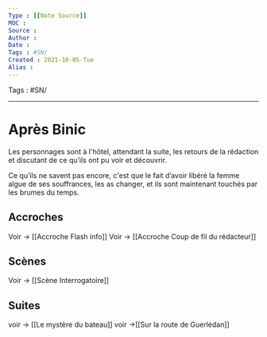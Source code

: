 ```yaml
---
Type : [[Note Source]]
MOC : 
Source :
Author :
Date :
Tags : #SN/
Created : 2021-10-05-Tue
Alias :
---
```

Tags : #SN/

***

# Après Binic
Les personnages sont à l'hôtel, attendant la suite, les retours de la rédaction et discutant de ce qu’ils ont pu voir et découvrir. 

Ce qu’ils ne savent pas encore, c'est que le fait d’avoir libéré la femme algue de ses souffrances, les as changer, et ils sont maintenant touchés par les brumes du temps.

## Accroches
Voir -> [[Accroche  Flash info]]
Voir -> [[Accroche  Coup de fil du rédacteur]]

## Scènes
Voir -> [[Scène  Interrogatoire]]

## Suites
 voir -> [[Le mystère du bateau]]
 voir ->[[Sur la route de Guerlédan]]



